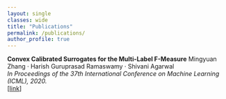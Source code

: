 ```yaml
---
layout: single
classes: wide
title: "Publications"
permalink: /publications/
author_profile: true
---
```


**Convex Calibrated Surrogates for the Multi-Label F-Measure**
Mingyuan Zhang · Harish Guruprasad Ramaswamy · Shivani Agarwal<br>
<em>In Proceedings of the 37th International Conference on Machine Learning (ICML), 2020.</em><br>
[[link](https://proceedings.icml.cc/book/3712.pdf)]<br>
